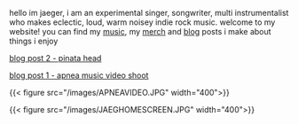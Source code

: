 hello im jaeger, i am an experimental singer, songwriter, multi instrumentalist who makes eclectic, loud, warm noisey indie rock music.
welcome to my website! you can find my [music](/music), my [merch](/store) and [blog](/blog) posts i make about things i enjoy

[blog post 2 - pinata head](/blog/my-second-post)

[blog post 1 - apnea music video shoot](/blog/my-first-post)

{{< figure src="/images/APNEAVIDEO.JPG" width="400">}}


{{< figure src="/images/JAEGHOMESCREEN.JPG" width="400">}}


















